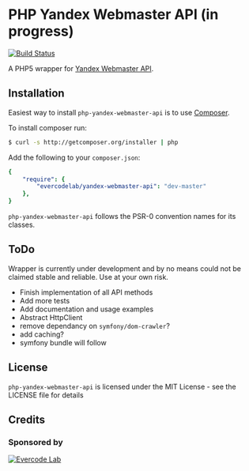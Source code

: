 # PHP Yandex Webmaster API (in progress)

[![Build Status](https://travis-ci.org/EvercodeLab/php-yandex-webmaster-api.png)](https://travis-ci.org/EvercodeLab/php-yandex-webmaster-api)

A PHP5 wrapper for [Yandex Webmaster API](http://api.yandex.ru/webmaster/).

## Installation

Easiest way to install `php-yandex-webmaster-api` is to use [Composer](http://getcomposer.org).

To install composer run:

```bash
$ curl -s http://getcomposer.org/installer | php
```

Add the following to your `composer.json`:

```yaml
{
    "require": {
        "evercodelab/yandex-webmaster-api": "dev-master"
    },
}
```

`php-yandex-webmaster-api` follows the PSR-0 convention names for its classes.

## ToDo

Wrapper is currently under development and by no means could not be claimed stable and reliable. Use at your own risk.

* Finish implementation of all API methods
* Add more tests
* Add documentation and usage examples
* Abstract HttpClient
* remove dependancy on `symfony/dom-crawler`?
* add caching?
* symfony bundle will follow

## License

`php-yandex-webmaster-api` is licensed under the MIT License - see the LICENSE file for details

## Credits

### Sponsored by

[![Evercode Lab](http://cl.ly/image/1Z3F1W0E0W0Z/content)](http://evercodelab.com)
